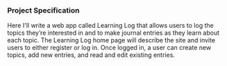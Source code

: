 ### Project Specification

Here I'll write a web app called Learning Log that allows users to log the topics they’re interested in and to make journal entries as they learn about each topic. 
The Learning Log home page will describe the site and invite users to either register or log in. Once logged in, a user can create new topics, add new entries, and read and edit existing entries.